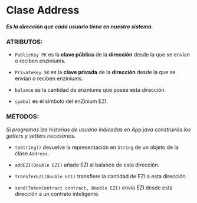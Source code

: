 # Clase Address

***Es la dirección que cada usuario tiene en nuestro sistema.***

### ATRIBUTOS:

- ```PublicKey PK``` es la **clave pública** de la **dirección** desde la que se envían o reciben enziniums.

- ```PrivateKey SK``` es la **clave privada** de la **dirección** desde la que se envían o reciben enziniums.

- ```balance``` es la cantidad de enzniums que posee esta dirección.

- ```symbol``` es el símbolo del enZinium EZI.

### MÉTODOS:

*Si programas las historias de usuario indicadas en App.java construirás los getters y setters necesarios.*

- ```toString()``` devuelve la representación en ```String``` de un objeto de la clase ```Address```.

- ```addEZI(Double EZI)``` añade EZI al balance de esta dirección.

- ```transferEZI(Double EZI)``` transfiere la cantidad de EZI a esta dirección.

- ```send(TokenContract contract, Double EZI)``` envia EZI desde esta dirección a un contrato inteligente.
